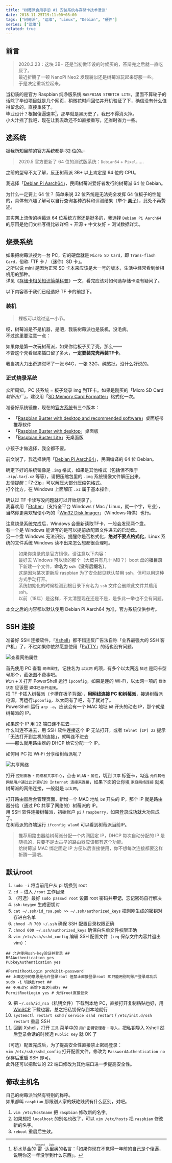 ```yaml
---
title: "树莓派食用手册 #1 安装系统与存储卡技术漫谈"
date: 2018-11-25T19:11:00+08:00
tags: ["树莓派", "运维", "Linux", "Debian", "硬件"]
series: ["运维"]
related: true
---
```


## 前言
> 2020.3.23：这块 3B+ 还是当初做毕设的时候买的，答辩完之后就一直吃灰了。  
> 最近折腾了一顿 NanoPi Neo2 发现貌似还是树莓派玩起来舒服一些。  
> 于是决定重新捡起来。  

当初装的是官方 Raspbian 纯净版系统 `RASPBIAN STRETCH LITE`，里面不算轮子的话除了毕设项目就是几个网页，稍微花时间回忆并开机验证了下，确信没有什么值得留念的，直接重装了。  
毕业设计？根据傻逼速率[^1]，那早就是黑历史了，我巴不得消灭掉。  
小火汁摇了我吧，现在让我去改还不如直接重写，还省时省力一些。  

<!--more-->

## 选系统
~~据我所知目前的官方系统都是 32 位的。~~

> 2020.5 官方更新了 64 位的测试版系统：`Debian64` + `Pixel`……  

之前的型号不太了解，反正树莓派 3B+ 以上肯定是 64 位的 CPU。  

我选择「[Debian Pi Aarch64](https://github.com/openfans-community-offical/Debian-Pi-Aarch64)」，民间树莓派爱好者发行的树莓派 64 位 Debian。  

为什么一定要上 64 位？
简单来说 32 位系统是无法完全发挥 64 位板子的性能的，具体有兴趣了解可以自行查询各种资料和评测结果（举个 [栗子](https://github.com/openfans-community-offical/Debian-Pi-Aarch64/blob/master/README.md#1-4-some-system-performance-testing-results)），此处不再赘述。  

其实网上流传的树莓派 64 位系统方案还是挺多的，我选择 `Debian Pi Aarch64` 的原因是他们文档写得比较详细 + 开源 + 中文友好 + 测试数据详实。  

## 烧录系统
如果把树莓派视为一台 PC，它的硬盘就是 `Micro SD Card`，即 `Trans-flash Card`，俗称「TF 卡 / （迷你）SD 卡」。   
之所以说 mini 是因为正常 SD 卡本来应该是大一号的版本，生活中经常看到给相机用的那种。  
详见《<a href="/tech/storage-sd-card" target="_blank">存储卡相关知识简单科普</a>》一文，看完应该对如何选存储卡没有疑问了。  

以下内容基于我们已经选好 TF 卡的前提下。  

### 装机
> 裸板可以跳过这一小节。  

哎，树莓派是不是机器，是吧，我装树莓派也是装机，没毛病。  
不过这里要注意一点：  

如果你是第一次玩树莓派，如果你给板子买了壳，那么——  
不管这个壳看起来插口留了多大，**一定要装完壳再装TF卡**。  

我当初大力出奇迹怼坏了一张 64G，一张 32G，纯憨批，没什么好说的。  

### 正式烧录系统
众所周知，PC 装系统 = 板子烧录 img 到TF卡。如果是刚买的「Micro SD Card *崭新出厂*」，建议用「[SD Memory Card Formatter](https://www.sdcard.org/downloads/formatter_4/eula_windows/index.html)」格式化一次。  

准备好系统镜像，现在的[官方系统](https://www.raspberrypi.org/downloads/raspbian/)有三个版本：  
* 「[Raspbian Buster with desktop and recommended software](https://downloads.raspberrypi.org/raspbian_full_latest)」桌面版带推荐软件
* 「[Raspbian Buster with desktop](https://downloads.raspberrypi.org/raspbian_latest)」桌面版
* 「[Raspbian Buster Lite](https://downloads.raspberrypi.org/raspbian_lite_latest)」无桌面版

小孩子才做选择，我全都不要。  

前文说了，我选择使用「[Debian Pi Aarch64](https://github.com/openfans-community-offical/Debian-Pi-Aarch64/blob/master/README.md#6-download-links)」，民间编译的 64 位 Debian。  

确定下好的系统镜像是 `.img` 格式，如果是其他格式（包括但不限于 `.zip`/`.tar`/`.xz` 等等），请把压缩包里的 `.img` 系统镜像文件解压出来。  
友情提醒：「[7-Zip](http://www.7-zip.org/download.html)」可以解压大部分压缩包格式。  
打个比方，在 Windows 上面解压 `.xz` 属于基本操作。  

确认过 TF 卡读写没问题就可以开始烧录了。  
我喜欢用「[Etcher](https://www.balena.io/etcher/)」（支持全平台 Windows / Mac / Linux，就一个字，专业），当然你更喜欢轻便小巧的「[Win32 Disk Imager](https://sourceforge.net/projects/win32diskimager/)」（Windows 特供）也行。  

注意烧录系统完成后，Windows 会重新读取TF卡，一般会发现两个盘。  
有一个是 Windows 能读写的是可以提前放配置文件进去的启动盘。  
另一个盘 Windows 无法识别，提醒你是否格式化，**绝对不要点格式化**，Linux 系统的文件系统 Windows 读不出来怎么想都很合理吧。  

> 如果你烧录的是官方镜像，请注意以下内容：  
> 最好去 Windows 可以读的那个（大概只有几十 MB？）boot 盘的**根目录**下新建一个文件，**命名为 `ssh`（没有后缀名）**。  
> 这是因为某次更新后 raspbian 为了安全起见默认禁用 ssh，但可以用这种方式手动打开。  
> 系统初始化的时候检测到根目录下有名为 `ssh` 文件会删除此文件并启用 ssh。  
> 以前（18年）是这样，不太清楚现在还是不是，是多此一举也不会有问题。  

本文之后的内容都以默认使用 Debian Pi Aarch64 为准，官方系统仅供参考。  

## SSH 连接
准备好 SSH 连接软件，「[Xshell](https://www.netsarang.com/zh/Xshell/)」都不惜违反广告法自称「业界最强大的 SSH 客户机」了，不过如果你依然愿意使用「[PuTTY](https://www.chiark.greenend.org.uk/~sgtatham/putty/latest.html)」的话也没有问题。  

![查看网络属性](https://i.loli.net/2020/03/23/Zf3Q7xOAuhkc8MG.png)

首先使用 PC 查看 `网络属性`，记住名为 `以太网` 的项，有多个以太网选 `描述` 是网卡型号那个，截张图不费事吧。  
<kbd>Win</kbd> + <kbd>X</kbd> 打开 PowerShell 运行 `ipconfig`，如果是连的 Wi-Fi，以太网一项的 `媒体状态` 应该是 `媒体已断开连接`。  
把 TF 卡插入树莓派（卡槽在板子背面），**用网线连接 PC 和树莓派**，接通树莓派电源，再运行`ipconfig`，以太网有了吧，有了就对了。  
PowerShell 运行 `arp -a`，应该会有一个 MAC 地址 `b8` 开头的动态 IP，那个就是树莓派的 IP。  

如果这个 IP 用 22 端口连不进去——  
什么叫连不进去，用 SSH 软件连接这个 IP 无法打开，或者 `telnet [IP] 22` 提示「无法打开到主机的连接」，就叫连不进去  
——那么就用路由器的 DHCP 给它分配一个 IP。  

如何用 PC 把 Wi-Fi 分享给树莓派呢？  

![共享网络](https://i.loli.net/2020/03/23/b5aSFV2mD8jzo9k.png)

打开 `控制面板` - `网络和共享中心`，点击 `WLAN` - `属性`，切到 `共享` 标签卡，勾选 `允许其他网络用户通过此计算机的 Internet 连接来连接`，如果下面的让你填 `家庭网络连接` 就填树莓派的网络连接，一般就是 `以太网`。  

打开路由器后台管理页面，新增一个 MAC 地址 `b8` 开头的 IP，那个 IP 就是路由器分给（通过 PC 共享了网络的）树莓派的 IP。  
用 SSH 软件连接树莓派，初始账户 `pi` / `raspberry`，如果登录成功就大功告成了。  
在树莓派的终端运行 `ifconfig wlan0` 可以看到树莓派当前IP。  

> 推荐用路由器给树莓派分配一个内网固定 IP，DHCP 每次自动分配的 IP 是随机的，只要不是太古早的路由器应该都有这个功能。  
> 给树莓派 MAC 绑定固定 IP 方便以后直接使用，你不想每次连接都要这样折腾一遍吧。  

## 默认root
1. `sudo -i` 将当前用户从 pi 切换到 root  
2. `cd ~` 进入 `/root` 工作目录  
3. （可选）最好 `sudo passwd root` 设置 root 密码并**牢记**，忘记密码自行解决  
4. `ssh-keygen` 生成密钥对  
5. `cat ~/.ssh/id_rsa.pub >> ~/.ssh/authorized_keys` 把刚刚生成的密钥对存进白名单  
6. `chmod -R 700 ~/.ssh` 确保 SSH 配置目录权限正确  
7. `chmod 600 ~/.ssh/authorized_keys` 确保白名单文件权限正确  
8. `vim /etc/ssh/sshd_config` 编辑 SSH 配置文件（`:eq` 保存文件内容并退出 vim）：  

```
## 允许使用ssh-key验证并登录 ##
RSAAuthentication yes
PubkeyAuthentication yes

#PermitRootLogin prohibit-password
## 上面这行的意思是允许登录root 但禁止直接登录root 即只能用别的账户登录成功后 sudo -i 切换到root ##
## 不用动它 新增下面这行就行 ##
PermitRootLogin yes # 允许root直接登录
```

9. 把 `~/.ssh/id_rsa`（私钥文件）下载到本地 PC，直接打开复制粘贴也好，用 [WinSCP](https://winscp.net/eng/download.php) 下载也罢，总之把私钥保存到本地就行  
10. `systemctl restart sshd` / `service sshd restart` / `/etc/init.d/ssh restart` 重启 SSH  
11. 回到 Xshell，打开 `工具` 菜单中的 `用户密钥管理者` - `导入`，把私钥导入 Xshell 然后登录会话的时候选 `Public Key` 就 OK 了  

（可选）配置完成后，为了提高安全性直接禁止密码登录：  
`vim /etc/ssh/sshd_config` 打开配置文件，修改为 `PasswordAuthentication no` 保存后重启 SSH 即可。  
此外还可以把默认的 22 端口修改为其他端口进一步提高安全性。  

## 修改主机名
自己的树莓派当然有特别的称呼。  
如果都叫 `raspbian` 那跟别人家的妖艳贱货有什么区别，对吧。  

1. `vim /etc/hostname` 把 `raspbian` 修改新的名字。  
2. 如果想把 `localhost` 的别名也改了，可以 `vim /etc/hosts` 把 `raspbian` 修改新的名字。  
3. `reboot` 重启后生效。  

[^1]: 桥水基金的<ruby><rb>雷</rb><rp>（</rp><rt>Raymond</rt><rp>）</rp></ruby>·<ruby><rb>达里奥</rb><rp>（</rp><rt>Dalio</rt><rp>）</rp></ruby>的名言：「如果你现在不觉得一年前的自己是个傻逼，说明你这一年没学到什么东西」。  
